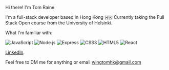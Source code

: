 Hi there! I'm Tom Raine

I'm a full-stack developer based in Hong Kong 🇭🇰
Currently taking the Full Stack Open course from the University of Helsinki.

What I'm familiar with:

<img src="https://img.shields.io/badge/JavaScript-F7DF1E?style=for-the-badge&logo=javascript&logoColor=black" alt="JavaScript">
<img src="https://img.shields.io/badge/Node.js-339933?style=for-the-badge&logo=nodedotjs&logoColor=white" alt="Node.js">
<img src="https://img.shields.io/badge/Express-FFFFFF?style=for-the-badge&logo=express&logoColor=black" alt="Express">

<img src="https://img.shields.io/badge/CSS3-1572B6?style=for-the-badge&logo=css3&logoColor=white" alt="CSS3">
<img src="https://img.shields.io/badge/HTML5-E34F26?style=for-the-badge&logo=html5&logoColor=white" alt="HTML5">
<img src="https://img.shields.io/badge/React-61DAFB?style=for-the-badge&logo=react&logoColor=black" alt="React">

[LinkedIn](https://www.linkedin.com/in/tom-raine-hk/).

Feel free to DM me for anything or email wingtomhk@gmail.com
